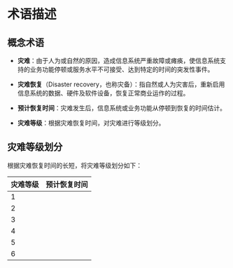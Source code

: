 # 术语描述

## 概念术语

* **灾难**：由于人为或自然的原因，造成信息系统严重故障或瘫痪，使信息系统支持的业务功能停顿或服务水平不可接受、达到特定的时间的突发性事件。

* **灾难恢复**（Disaster recovery，也称灾备）：指自然或人为灾害后，重新启用信息系统的数据、硬件及软件设备，恢复正常商业运作的过程。

* **预计恢复时间**：灾难发生后，信息系统或业务功能从停顿到恢复的时间估计。

* **灾难等级**：根据灾难恢复时间，对灾难进行等级划分。

## 灾难等级划分

根据灾难恢复时间的长短，将灾难等级划分如下：

|灾难等级|预计恢复时间|
|--------|------------|
|1||
|2||
|3||
|4||
|5||
|6||
